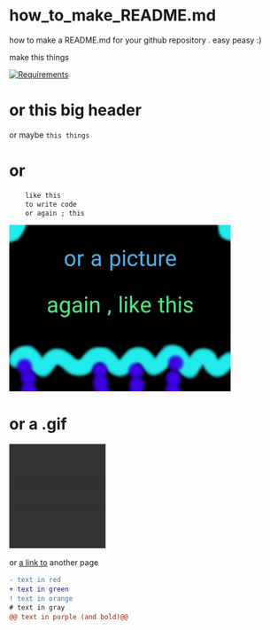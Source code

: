 # how_to_make_README.md
how to make a README.md for your github repository . easy peasy :)


make this things


[![Requirements](https://img.shields.io/badge/You%20require-this%20%2F%20or%20this%20%2F%20or%20like%20this-blue)]()


# or this big header

or maybe ```this things``` 
# or
```
    like this
    to write code 
    or again ; this
```        
![picture](https://github.com/khodekhadem/how_to_make_README.md/blob/main/or%20like%20this1.jpg)
# or a .gif

![picture](https://github.com/khodekhadem/how_to_make_README.md/blob/main/or%20like%20this%20gif.gif)

or [a link to](https://github.com/khodekhadem/movie-finder) another page


```diff
- text in red
+ text in green
! text in orange
# text in gray
@@ text in purple (and bold)@@
```

